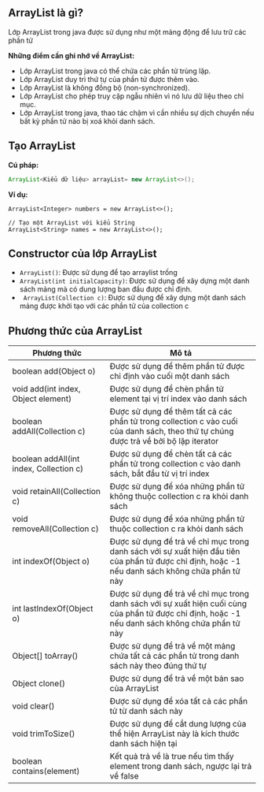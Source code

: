 ## ArrayList là gì?
Lớp ArrayList trong java được sử dụng như một mảng động để lưu trữ các phần tử   

**Những điểm cần ghi nhớ về ArrayList:**
* Lớp ArrayList trong java có thể chứa các phần tử trùng lặp.
* Lớp ArrayList duy trì thứ tự của phần tử được thêm vào.
* Lớp ArrayList là không đồng bộ (non-synchronized).
* Lớp ArrayList cho phép truy cập ngẫu nhiên vì nó lưu dữ liệu theo chỉ mục.
* Lớp ArrayList trong java, thao tác chậm vì cần nhiều sự dịch chuyển nếu bất kỳ phần tử nào bị xoá khỏi danh sách.


## Tạo ArrayList  
**Cú pháp:**
```java
ArrayList<Kiểu dữ liệu> arrayList= new ArrayList<>();
```  

**Ví dụ:**
```// Tạo một ArrayList với kiểu Integer
ArrayList<Integer> numbers = new ArrayList<>();

// Tạo một ArrayList với kiểu String
ArrayList<String> names = new ArrayList<>();
```  

## Constructor của lớp ArrayList  
- `ArrayList()`: Được sử dụng để tạo arraylist trống
- `ArrayList(int initialCapacity)`: Được sử dụng để xây dựng một danh sách mảng mà có dung lượng ban đầu được chỉ định.
- ` ArrayList(Collection c)`: Được sử dụng để xây dựng một danh sách mảng được khởi tạo với các phần tử của collection c


## Phương thức của ArrayList
| Phương thức | Mô tả |
| --- | --- |
| boolean add(Object o) | Được sử dụng để thêm phần tử được chỉ định vào cuối một danh sách |
| void add(int index, Object element) | Được sử dụng để chèn phần tử element tại vị trí index vào danh sách |
| boolean addAll(Collection c) | Được sử dụng để thêm tất cả các phần tử trong collection c vào cuối của danh sách, theo thứ tự chúng được trả về bởi bộ lặp iterator |
| boolean addAll(int index, Collection c) | Được sử dụng để chèn tất cả các phần tử trong collection c vào danh sách, bắt đầu từ vị trí index |
| void retainAll(Collection c) | Được sử dụng để xóa những phần tử không thuộc collection c ra khỏi danh sách |
| void removeAll(Collection c) | Được sử dụng để xóa những phần tử thuộc collection c ra khỏi danh sách |
| int indexOf(Object o) | Được sử dụng để trả về chỉ mục trong danh sách với sự xuất hiện đầu tiên của phần tử được chỉ định, hoặc -1 nếu danh sách không chứa phần tử này |  
| int lastIndexOf(Object o) | Được sử dụng để trả về chỉ mục trong danh sách với sự xuất hiện cuối cùng của phần tử được chỉ định, hoặc -1 nếu danh sách không chứa phần tử này |  
| Object[] toArray() | Được sử dụng để trả về một mảng chứa tất cả các phần tử trong danh sách này theo đúng thứ tự |
| Object clone() | Được sử dụng để trả về một bản sao của ArrayList |
| void clear() | Được sử dụng để xóa tất cả các phần tử từ danh sách này | 
| void trimToSize() | Được sử dụng để cắt dung lượng của thể hiện ArrayList này là kích thước danh sách hiện tại | 
| boolean contains(element) | Kết quả trả về là true nếu tìm thấy element trong danh sách, ngược lại trả về false |